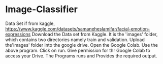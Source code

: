 # Image-Classifier
Data Set if from kaggle, https://www.kaggle.com/datasets/samaneheslamifar/facial-emotion-expressions
Download the Data set from Kaggle.
It is the 'images' folder, which contains two directories namely train and validation.
Upload the'images' folder into the google drive.
Open the Google Colab.
Use the above program.
Click on run.
Give permission for thr Google Colab to access your Drive.
The Programs runs and Provides the required output.
